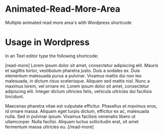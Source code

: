 # Animated-Read-More-Area
Multiple animated read more area's with Wordpress shortcode

# Usage in Wordpress
In an Text editor type the following shortcode:

[read-more]
Lorem ipsum dolor sit amet, consectetur adipiscing elit. Mauris et sagittis tortor, vestibulum pharetra justo. Duis a sodales ex. Duis elementum malesuada purus a pulvinar. Vivamus mattis dui non leo malesuada, in dictum risus scelerisque. Aliquam sed mattis nisl. Nunc a maximus lorem, vel ornare mi. Lorem ipsum dolor sit amet, consectetur adipiscing elit. Integer dictum ultricies felis, vehicula ultricies dui facilisis tincidunt.

Maecenas pharetra vitae est vulputate efficitur. Phasellus et maximus eros, id ornare massa. Aliquam eget turpis dictum, efficitur ex ac, malesuada nulla. Sed in pulvinar ipsum. Vivamus facilisis venenatis libero ut ullamcorper. Nulla facilisi. Aliquam luctus sollicitudin erat, sit amet fermentum massa ultricies eu.
[/read-more]
